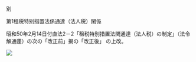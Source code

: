 别

第1租税特别措置法係通達（法人税）閑係

昭和50年2月14日付直法2－2「租税特别措置法関通達（法人税）の制定」（法令解通蓬）の次の「改正前」揭の「改正後」 の上改。

![](https://www.nta.go.jp/tmp/b8ecf981-7200-412c-963a-a16e74ff823a/images/a0a106c441372a94430fce4f7e992b7db1f697589e67123e241b82b3c52b9898.jpg)